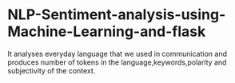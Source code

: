 # NLP-Sentiment-analysis-using-Machine-Learning-and-flask
It analyses everyday language that we used in communication and produces number of tokens in the language,keywords,polarity and subjectivity of the context.
